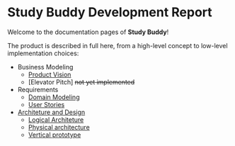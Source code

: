 # Study Buddy Development Report
Welcome to the documentation pages of <strong>Study Buddy</strong>!

The product is described in full here, from a high-level concept to low-level implementation choices:

* Business Modeling
  * [Product Vision](https://github.com/FEUP-LEIC-ES-2022-23/2LEIC05T3/blob/main/docs/ProductVision.md)
  * [Elevator Pitch] <del>not yet implemented</del>
* Requirements
  * [Domain Modeling](https://github.com/FEUP-LEIC-ES-2022-23/2LEIC05T3/blob/main/docs/DomainModelling.md)
  * [User Stories](https://github.com/FEUP-LEIC-ES-2022-23/2LEIC05T3/issues?q=is%3Aissue+is%3Aopen+label%3A%22User+Story%22)
* [Architeture and Design](https://github.com/FEUP-LEIC-ES-2022-23/2LEIC05T3/blob/main/docs/ArchitectureAndDesign.md#architecture-and-design)
  * [Logical Architeture](https://github.com/FEUP-LEIC-ES-2022-23/2LEIC05T3/blob/main/docs/ArchitectureAndDesign.md#logical-architecture)
  * [Physical architecture](https://github.com/FEUP-LEIC-ES-2022-23/2LEIC05T3/blob/main/docs/ArchitectureAndDesign.md#physical-architecture)
  * [Vertical prototype](https://github.com/FEUP-LEIC-ES-2022-23/2LEIC05T3/blob/main/docs/ArchitectureAndDesign.md#vertical-prototype)
